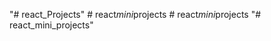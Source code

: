 "# react_Projects" 
#   r e a c t _ m i n i _ p r o j e c t s  
 #   r e a c t _ m i n i _ p r o j e c t s  
 "# react_mini_projects" 
